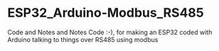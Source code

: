 # ESP32_Arduino-Modbus_RS485
Code and Notes and Notes Code :-), for making an ESP32 coded with Arduino talking to things over RS485 using modbus
